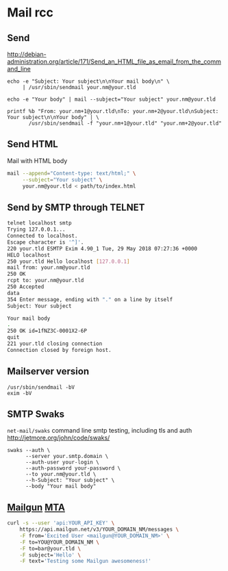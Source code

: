 # Mail rcc

## Send

<http://debian-administration.org/article/171/Send_an_HTML_file_as_email_from_the_command_line>

    echo -e "Subject: Your subject\n\nYour mail body\n" \
         | /usr/sbin/sendmail your.nm@your.tld

    echo -e "Your body" | mail --subject="Your subject" your.nm@your.tld

    printf %b "From: your.nm+1@your.tld\nTo: your.nm+2@your.tld\nSubject: Your subject\n\nYour body" | \
           /usr/sbin/sendmail -f "your.nm+1@your.tld" "your.nm+2@your.tld"

## Send HTML

Mail with HTML body

```sh
mail --append="Content-type: text/html;" \
     --subject="Your subject" \
     your.nm@your.tld < path/to/index.html
```

## Send by SMTP through TELNET

```sh
telnet localhost smtp
Trying 127.0.0.1...
Connected to localhost.
Escape character is '^]'.
220 your.tld ESMTP Exim 4.90_1 Tue, 29 May 2018 07:27:36 +0000
HELO localhost
250 your.tld Hello localhost [127.0.0.1]
mail from: your.nm@your.tld
250 OK
rcpt to: your.nm@your.tld
250 Accepted
data
354 Enter message, ending with "." on a line by itself
Subject: Your subject

Your mail body
.
250 OK id=1fNZ3C-0001X2-6P
quit
221 your.tld closing connection
Connection closed by foreign host.
```

## Mailserver version

    /usr/sbin/sendmail -bV
    exim -bV

## SMTP Swaks

`net-mail/swaks` command line smtp testing, including tls and auth
<http://jetmore.org/john/code/swaks/>

    swaks --auth \
          --server your.smtp.domain \
          --auth-user your-login \
          --auth-password your-password \
          --to your.nm@your.tld \
          --h-Subject: "Your subject" \
          --body "Your mail body"

## [Mailgun][] [MTA][]

```sh
curl -s --user 'api:YOUR_API_KEY' \
    https://api.mailgun.net/v3/YOUR_DOMAIN_NM/messages \
    -F from='Excited User <mailgun@YOUR_DOMAIN_NM>' \
    -F to=YOU@YOUR_DOMAIN_NM \
    -F to=bar@your.tld \
    -F subject='Hello' \
    -F text='Testing some Mailgun awesomeness!'
```

[mailgun]: https://mailgun.com
[mta]: https://en.wikipedia.org/wiki/Message_transfer_agent
